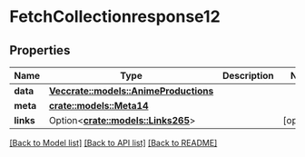 # FetchCollectionresponse12

## Properties

Name | Type | Description | Notes
------------ | ------------- | ------------- | -------------
**data** | [**Vec<crate::models::AnimeProductions>**](animeProductions.md) |  | 
**meta** | [**crate::models::Meta14**](meta14.md) |  | 
**links** | Option<[**crate::models::Links265**](links265.md)> |  | [optional]

[[Back to Model list]](../README.md#documentation-for-models) [[Back to API list]](../README.md#documentation-for-api-endpoints) [[Back to README]](../README.md)


